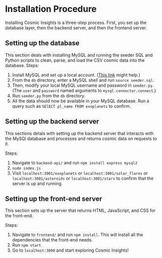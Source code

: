 # Installation Procedure

Installing Cosmic Insights is a three-step process. First, you set up the database layer, then the backend server, and then the frontend server.

## Setting up the database

This section deals with installing MySQL and running the seeder SQL and Python scripts to clean, parse, and load the CSV cosmic data into the database. Steps:

1. Install MySQL and set up a local account. ([This link](https://dev.mysql.com/doc/mysql-getting-started/en/) might help.)                                                  
2. From the `db` directory, enter a MySQL shell and run `source seeder.sql`.                                                                                                 
3. Then, modify your local MySQL username and password in `seeder.py`. (The `user` and `password` named arguments to `mysql.connector.connect`.)                             
4. Run `seeder.py` from the `db` directory.                                                                                                                                  
5. All the data should now be available in your MySQL database. Run a query such as `SElECT pl_name FROM exoplanets` to confirm.

## Setting up the backend server

This sections detals with setting up the backend server that interacts with the MySQl database and processes and returns cosmic data on requests to it.

Steps:

1. Navigate to `backend-api/` and run `npm install express mysql2`                                                       
2. `node index.js`                       
3. Visit `localhost:3001/exoplanets` or `localhost:3001/solar_flares` or `localhost:3001/asteroids` or `localhost:3001/stars` to confirm that the server is up and running.

## Setting up the front-end server

This section sets up the server that returns HTML, JavaScript, and CSS for the front-end.

Steps:

1. Navigate to `frontend/` and run `npm install`. This will install all the dependencies that the front-end needs.
2. Run `npm start`.
3. Go to `localhost:3000` and start exploring Cosmic Insights!
